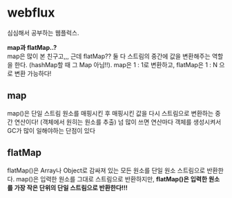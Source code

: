 # webflux

심심해서 공부하는 웹플럭스.  


**map과 flatMap..?**    
map은 많이 본 친구고,,, 근데 flatMap?? 둘 다 스트림의 중간에 값을 변환해주는 역할을 한다. (hashMap할 때 그 Map 아님!!). 
map은 1 : 1로 변환하고, flatMap은 1 : N 으로 변환 가능하다!

## map
map()은 단일 스트림 원소를 매핑시킨 후 매핑시킨 값을 다시 스트림으로 변환하는 중간 연산이다! (객체에서 원히는 원소를 추출)
넘 많이 쓰면 연산마다 객체를 생성시켜서 GC가 많이 일해야하는 단점이 있다


## flatMap
flatMap()은 Array나 Object로 감싸져 있는 모든 원소를 단일 원소 스트림으로 반환한다. map()은 입력한 원소를 그대로 스트림으로 반환하지만, **flatMap()은 입력한 원소를 가장 작은 단위의 단일 스트림으로 반환한다!!!**
